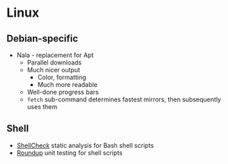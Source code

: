 Linux
=====

## Debian-specific

* Nala - replacement for Apt
    - Parallel downloads
    - Much nicer output
        - Color, formatting
        - Much more readable
    - Well-done progress bars
    - `fetch` sub-command determines fastest mirrors, then subsequently uses them

## Shell

* [ShellCheck](https://github.com/koalaman/shellcheck) static analysis for Bash shell scripts
* [Roundup](http://bmizerany.github.io/roundup/) unit testing for shell scripts
